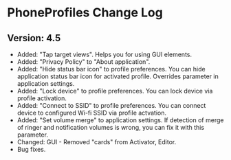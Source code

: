 PhoneProfiles Change Log
========================

Version: 4.5
------------
- Added: "Tap target views". Helps you for using GUI elements.
- Added: "Privacy Policy" to "About application".
- Added: "Hide status bar icon" to profile preferences. You can hide application status bar icon for activated profile. Overrides parameter in application settings. 
- Added: "Lock device" to profile preferences. You can lock device via profile activation.
- Added: "Connect to SSID" to profile preferences. You can connect device to configured Wi-fi SSID via profile actvation.
- Added: "Set volume merge" to application settings. If detection of merge of ringer and notification volumes is wrong, you can fix it with this parameter.
- Changed: GUI - Removed "cards" from Activator, Editor.
- Bug fixes.
